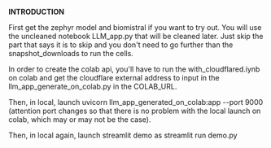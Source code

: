 **INTRODUCTION**

First get the zephyr model and biomistral if you want to try out. You will use the uncleaned notebook LLM_app.py that will be cleaned later. Just skip the part that says it is to skip and you don't need to go further than the snapshot_downloads to run the cells.

In order to create the colab api, you'll have to run the with_cloudflared.iynb on colab and get the cloudflare external address to input in the llm_app_generate_on_colab.py in the COLAB_URL.

Then, in local, launch uvicorn llm_app_generated_on_colab:app --port 9000 (attention port changes so that there is no problem with the local launch on colab, which may or may not be the case).

Then, in local again, launch streamlit demo as streamlit run demo.py
